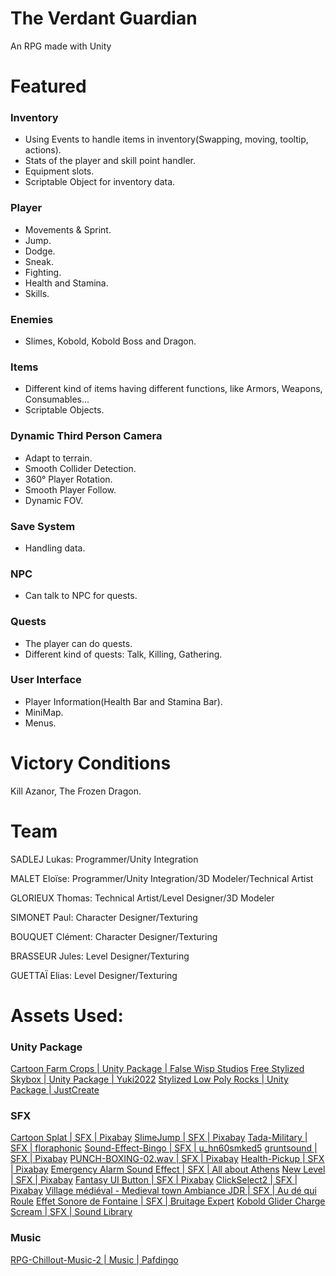 # The Verdant Guardian
 An RPG made with Unity

# Featured
### Inventory
 - Using Events to handle items in inventory(Swapping, moving, tooltip, actions).
 - Stats of the player and skill point handler.
 - Equipment slots.
 - Scriptable Object for inventory data.

### Player
 - Movements & Sprint.
 - Jump.
 - Dodge.
 - Sneak.
 - Fighting.
 - Health and Stamina.
 - Skills.

### Enemies
 - Slimes, Kobold, Kobold Boss and Dragon.

### Items
 - Different kind of items having different functions, like Armors, Weapons, Consumables...
 - Scriptable Objects.

### Dynamic Third Person Camera
 - Adapt to terrain.
 - Smooth Collider Detection.
 - 360° Player Rotation.
 - Smooth Player Follow.
 - Dynamic FOV.

### Save System
 - Handling data.

### NPC
 - Can talk to NPC for quests.

### Quests
 - The player can do quests.
 - Different kind of quests: Talk, Killing, Gathering.

### User Interface
 - Player Information(Health Bar and Stamina Bar).
 - MiniMap.
 - Menus.

# Victory Conditions
 Kill Azanor, The Frozen Dragon.

# Team
 SADLEJ Lukas: Programmer/Unity Integration

 MALET Eloïse: Programmer/Unity Integration/3D Modeler/Technical Artist

 GLORIEUX Thomas: Technical Artist/Level Designer/3D Modeler

 SIMONET Paul: Character Designer/Texturing

 BOUQUET Clément: Character Designer/Texturing

 BRASSEUR Jules: Level Designer/Texturing

 GUETTAÏ Elias: Level Designer/Texturing

# Assets Used:
### Unity Package

[Cartoon Farm Crops | Unity Package | False Wisp Studios](https://assetstore.unity.com/packages/3d/vegetation/plants/cartoon-farm-crops-79777)
[Free Stylized Skybox | Unity Package | Yuki2022](https://assetstore.unity.com/packages/2d/textures-materials/sky/free-stylized-skybox-212257)
[Stylized Low Poly Rocks | Unity Package | JustCreate](https://assetstore.unity.com/packages/3d/environments/landscapes/stylized-low-poly-rocks-271334)

### SFX

[Cartoon Splat | SFX | Pixabay](https://pixabay.com/sound-effects/cartoon-splat-6086/)
[SlimeJump | SFX | Pixabay](https://pixabay.com/sound-effects/slimejump-6913/)
[Tada-Military | SFX | floraphonic](https://pixabay.com/sound-effects/tada-military-3-183975/)
[Sound-Effect-Bingo | SFX | u_hn60smked5](https://pixabay.com/sound-effects/sound-effect-bingo-122339/)
[gruntsound | SFX | Pixabay](https://pixabay.com/sound-effects/gruntsound-91784/)
[PUNCH-BOXING-02.wav | SFX | Pixabay](https://pixabay.com/sound-effects/punch-boxing-02wav-14897/)
[Health-Pickup | SFX | Pixabay](https://pixabay.com/sound-effects/health-pickup-6860/)
[Emergency Alarm Sound Effect | SFX | All about Athens](https://www.youtube.com/watch?v=mP1dM1Yr3-w)
[New Level | SFX | Pixabay](https://pixabay.com/sound-effects/new-level-142995/)
[Fantasy UI Button | SFX | Pixabay](https://pixabay.com/sound-effects/fantasy-ui-button-6-102219/)
[ClickSelect2 | SFX | Pixabay](https://pixabay.com/sound-effects/clickselect2-92097/)
[Village médiéval - Medieval town Ambiance JDR | SFX | Au dé qui Roule](https://www.youtube.com/watch?v=wfBtPrcemsY&t=1050s)
[Effet Sonore de Fontaine | SFX | Bruitage Expert](https://www.youtube.com/watch?v=qMC-fXfyYcE&t=34s&pp=ygUYRWZmZXQtU29ub3JlLWRlLUZvbnRhaW5l)
[Kobold Glider Charge Scream | SFX | Sound Library](https://www.youtube.com/watch?v=eNqkXtgJqHA)

### Music

[RPG-Chillout-Music-2 | Music | Pafdingo](https://www.youtube.com/watch?v=Nbo71hMHvec&pp=ygUUUlBHLUNoaWxsb3V0LU11c2ljLTI%3D)
